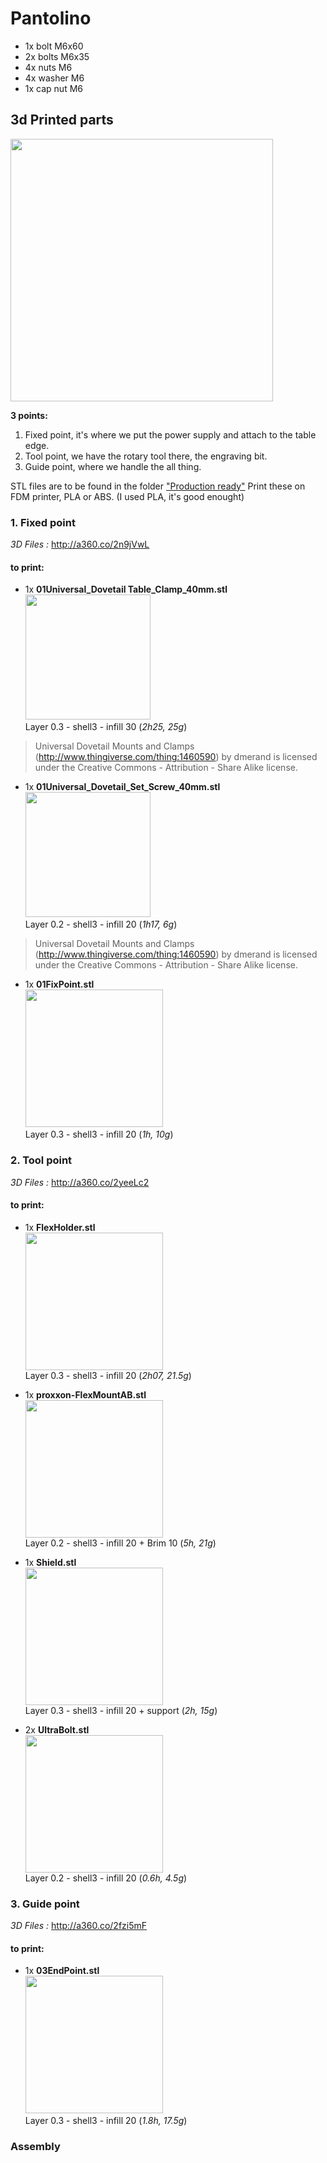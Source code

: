 # Pantolino

- 1x bolt M6x60
- 2x bolts M6x35
- 4x nuts M6
- 4x washer M6
- 1x cap nut M6

## 3d Printed parts
<img src="https://user-images.githubusercontent.com/12049360/30099809-1e9dab30-92e7-11e7-8cd7-a01223b297f8.jpg" height="420"></img>  

**3 points:**  
1. Fixed point, it's where we put the power supply and attach to the table edge.
1. Tool point, we have the rotary tool there, the engraving bit.
1. Guide point, where we handle the all thing.

STL files are to be found in the folder ["Production ready"](/03BXL/Production%20ready)
Print these on FDM printer, PLA or ABS. (I used PLA, it's good enought)

### 1. Fixed point
*3D Files :* http://a360.co/2n9jVwL
#### to print:
  - 1x **01Universal_Dovetail Table_Clamp_40mm.stl**  
  <img src="https://user-images.githubusercontent.com/12049360/30418844-a3bf59a0-9934-11e7-8bcf-096b87f55556.png" height="200"></img>  
  Layer 0.3 - shell3 - infill 30  (*2h25, 25g*)  

  > Universal Dovetail Mounts and Clamps (http://www.thingiverse.com/thing:1460590) by dmerand is licensed under the Creative Commons - Attribution - Share Alike license.

  - 1x **01Universal_Dovetail_Set_Screw_40mm.stl**  
  <img src="https://user-images.githubusercontent.com/12049360/30440622-67852936-9977-11e7-98d1-8e798b77e373.png" height="200"></img>  
  Layer 0.2 - shell3 - infill 20 (*1h17, 6g*)
  > Universal Dovetail Mounts and Clamps (http://www.thingiverse.com/thing:1460590) by dmerand is licensed under the Creative Commons - Attribution - Share Alike license.

  - 1x **01FixPoint.stl**  
    <img src="https://user-images.githubusercontent.com/12049360/31045633-7521db02-a5e8-11e7-8b10-9a42c5cff7ba.png" height="220"></img>  
  Layer 0.3 - shell3 - infill 20 (*1h, 10g*)

### 2. Tool point  
*3D Files :* http://a360.co/2yeeLc2
#### to print:
- 1x **FlexHolder.stl**  
<img src="https://user-images.githubusercontent.com/12049360/30382115-912acf86-989e-11e7-9957-c521385bd6d2.png" height="220"></img>  
Layer 0.3 - shell3 - infill 20 (*2h07, 21.5g*)
- 1x **proxxon-FlexMountAB.stl**  
<img src="https://user-images.githubusercontent.com/12049360/30419470-b9fd5df0-9936-11e7-9014-fdcec8fabce1.png" height="220"></img>  
Layer 0.2 - shell3 - infill 20 + Brim 10 (*5h, 21g*)

- 1x **Shield.stl**  
<img src="https://user-images.githubusercontent.com/12049360/31045484-43a27cba-a5e5-11e7-8bf0-80c66992c313.png" height="220"></img>   
Layer 0.3 - shell3 - infill 20 + support (*2h, 15g*)
- 2x **UltraBolt.stl**  
<img src="https://user-images.githubusercontent.com/12049360/31045460-cdcac074-a5e4-11e7-98e0-c42a0a48f635.png" height="220"></img>  
Layer 0.2 - shell3 - infill 20 (*0.6h, 4.5g*)


### 3. Guide point
*3D Files :*  http://a360.co/2fzi5mF
#### to print:
- 1x **03EndPoint.stl**  
<img src="https://user-images.githubusercontent.com/12049360/31045497-8f5dbb7e-a5e5-11e7-95ee-fe6e2f507b3c.png" height="220"></img>   
Layer 0.3 - shell3 - infill 20 (*1.8h, 17.5g*)
### Assembly
